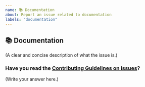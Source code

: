 ```yaml
---
name: 📚 Documentation
about: Report an issue related to documentation
labels: "documentation"
---
```


## 📚 Documentation

(A clear and concise description of what the issue is.)

### Have you read the [Contributing Guidelines on issues](https://github.com/BITSoC/livestream/blob/master/CONTRIBUTING.md)?

(Write your answer here.)
